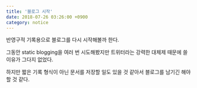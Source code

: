 ```yaml
---
title: '블로그 시작'
date: 2018-07-26 03:26:00 +0900
category: notice
---
```


반영구적 기록용으로 블로그를 다시 시작해볼까 한다.

그동안 static blogging을 여러 번 시도해봤지만 트위터라는 강력한 대체제 때문에 쓸 이유가 그다지 없었다.

하지만 짧은 기록 형식이 아닌 문서를 저장할 일도 있을 것 같아서 블로그를 남기긴 해야할 것 같다.
